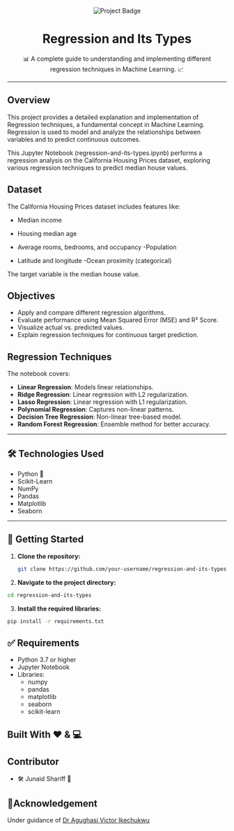 
<p align="center">
  <img src="https://img.shields.io/badge/Project-Regression%20and%20Its%20Types-blue?style=for-the-badge" alt="Project Badge"/>
</p>

<h1 align="center">Regression and Its Types</h1>

<p align="center">
  📊 A complete guide to understanding and implementing different regression techniques in Machine Learning. 📈
</p>

---

## Overview

This project provides a detailed explanation and implementation of Regression techniques, a fundamental concept in Machine Learning.
Regression is used to model and analyze the relationships between variables and to predict continuous outcomes.

This Jupyter Notebook (regression-and-its-types.ipynb) performs a regression analysis on the California Housing Prices dataset, exploring various regression techniques to predict median house values.

## Dataset

The California Housing Prices dataset includes features like:
- Median income



- Housing median age
- Average rooms, bedrooms, and occupancy
-Population
- Latitude and longitude
-Ocean proximity (categorical)

The target variable is the median house value.

## Objectives

- Apply and compare different regression algorithms.
- Evaluate performance using Mean Squared Error (MSE) and R² Score.
-  Visualize actual vs. predicted values.
- Explain regression techniques for continuous target prediction.

## Regression Techniques

The notebook covers:

- <b>Linear Regression</b>: Models linear relationships.
- <b>Ridge Regression</b>: Linear regression with L2 regularization.
- <b>Lasso Regression</b>: Linear regression with L1 regularization.
- <b>Polynomial Regression</b>: Captures non-linear patterns.
- <b>Decision Tree Regression</b>: Non-linear tree-based model.
- <b>Random Forest Regression</b>: Ensemble method for better accuracy.

---

## 🛠 Technologies Used

- Python 🐍
- Scikit-Learn
- NumPy
- Pandas
- Matplotlib
- Seaborn

---

## 🚀 Getting Started

1. **Clone the repository:**

   ```bash
   git clone https://github.com/your-username/regression-and-its-types.git

2. **Navigate to the project directory:**

  ```bash
 cd regression-and-its-types
```

3. **Install the required libraries:**

```bash
pip install -r requirements.txt

```
## ✅ Requirements

- Python 3.7 or higher
- Jupyter Notebook
- Libraries:
  - numpy
  - pandas
  - matplotlib
  - seaborn
  - scikit-learn

## Built With ❤️ & 💻

## Contributor  
- 🛠️ Junaid Shariff 🚀  

## 🙌Acknowledgement
Under guidance of  [Dr Agughasi Victor Ikechukwu](https://github.com/Victor-Ikechukwu)


